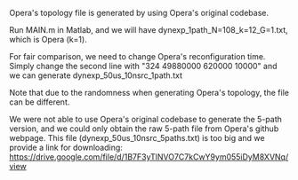 Opera's topology file is generated by using Opera's original codebase.

Run MAIN.m in Matlab, and we will have dynexp_1path_N=108_k=12_G=1.txt, which is Opera (k=1).

For fair comparison, we need to change Opera's reconfiguration time. Simply change the second line with "324 49880000 620000 10000" and we can generate dynexp_50us_10nsrc_1path.txt

Note that due to the randomness when generating Opera's topology, the file can be different.

We were not able to use Opera's original codebase to generate the 5-path version, and we could only obtain the raw 5-path file from Opera's github webpage.
This file (dynexp_50us_10nsrc_5paths.txt) is too big and we provide a link for downloading: https://drive.google.com/file/d/1B7F3yTlNVO7C7kCwY9ym055iDyM8XVNq/view